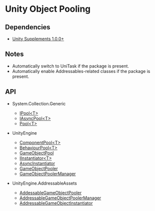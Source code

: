 # Unity Object Pooling

## Dependencies

- [Unity Supplements 1.0.0+](https://openupm.com/packages/com.laicasaane.unity-supplements/)

## Notes

- Automatically switch to UniTask if the package is present.
- Automatically enable Addressables-related classes if the package is present.

## API
- System.Collection.Generic
    - [IPool\<T>](https://github.com/grashaar/Unity.ObjectPooling/blob/master/System.Collections.Generic/IPool.cs)
    - [IAsyncPool\<T>](https://github.com/grashaar/Unity.ObjectPooling/blob/master/System.Collections.Generic/IAsyncPool.cs)
    - [Pool\<T>](https://github.com/grashaar/Unity.ObjectPooling/blob/master/System.Collections.Generic/Pool.cs)

- UnityEngine
    - [ComponentPool\<T>](https://github.com/grashaar/Unity.ObjectPooling/blob/master/UnityEngine/ComponentPool.cs)
    - [BehaviourPool\<T>](https://github.com/grashaar/Unity.ObjectPooling/blob/master/UnityEngine/BehaviourPool.cs)
    - [GameObjectPool](https://github.com/grashaar/Unity.ObjectPooling/blob/master/UnityEngine/GameObjectPool.cs)
    - [IInstantiator\<T>](https://github.com/grashaar/Unity.ObjectPooling/blob/master/UnityEngine/IInstantiator.cs)
    - [AsyncInstantiator](https://github.com/grashaar/Unity.ObjectPooling/blob/master/UnityEngine/AsyncInstantiator.cs)
    - [GameObjectPooler](https://github.com/grashaar/Unity.ObjectPooling/blob/master/UnityEngine/GameObjectPooler.cs)
    - [GameObjectPoolerManager](https://github.com/grashaar/Unity.ObjectPooling/blob/master/UnityEngine/GameObjectPoolerManager.cs)

- UnityEngine.AddressableAssets
    - [AddessableGameObjectPooler](https://github.com/grashaar/Unity.ObjectPooling/blob/master/UnityEngine.Addressables/AddessableGameObjectPooler.cs)
    - [AddressableGameObjectPoolerManager](https://github.com/grashaar/Unity.ObjectPooling/blob/master/UnityEngine.Addressables/AddressableGameObjectPoolerManager.cs)
    - [AddressableGameObjectInstantiator](https://github.com/grashaar/Unity.ObjectPooling/blob/master/UnityEngine.Addressables/AddressableGameObjectInstantiator.cs)